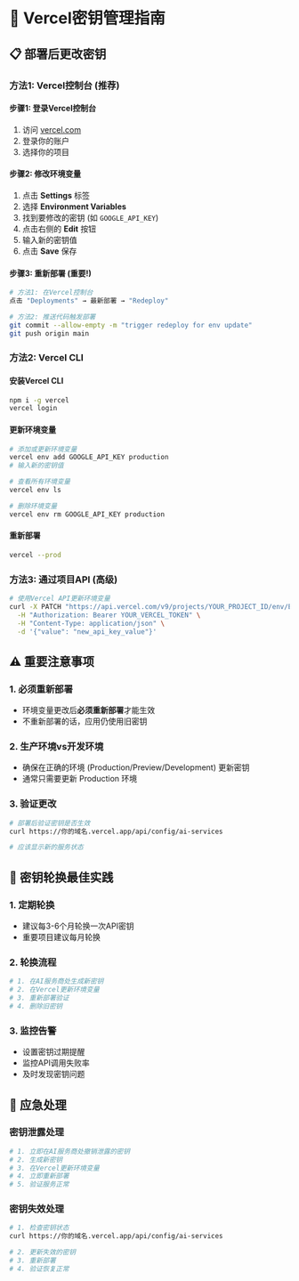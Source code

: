 # 🔑 Vercel密钥管理指南

## 📋 部署后更改密钥

### 方法1: Vercel控制台 (推荐)

#### 步骤1: 登录Vercel控制台
1. 访问 [vercel.com](https://vercel.com)
2. 登录你的账户
3. 选择你的项目

#### 步骤2: 修改环境变量
1. 点击 **Settings** 标签
2. 选择 **Environment Variables**
3. 找到要修改的密钥 (如 `GOOGLE_API_KEY`)
4. 点击右侧的 **Edit** 按钮
5. 输入新的密钥值
6. 点击 **Save** 保存

#### 步骤3: 重新部署 (重要!)
```bash
# 方法1: 在Vercel控制台
点击 "Deployments" → 最新部署 → "Redeploy"

# 方法2: 推送代码触发部署
git commit --allow-empty -m "trigger redeploy for env update"
git push origin main
```

### 方法2: Vercel CLI

#### 安装Vercel CLI
```bash
npm i -g vercel
vercel login
```

#### 更新环境变量
```bash
# 添加或更新环境变量
vercel env add GOOGLE_API_KEY production
# 输入新的密钥值

# 查看所有环境变量
vercel env ls

# 删除环境变量
vercel env rm GOOGLE_API_KEY production
```

#### 重新部署
```bash
vercel --prod
```

### 方法3: 通过项目API (高级)

```bash
# 使用Vercel API更新环境变量
curl -X PATCH "https://api.vercel.com/v9/projects/YOUR_PROJECT_ID/env/ENV_VAR_ID" \
  -H "Authorization: Bearer YOUR_VERCEL_TOKEN" \
  -H "Content-Type: application/json" \
  -d '{"value": "new_api_key_value"}'
```

## ⚠️ 重要注意事项

### 1. 必须重新部署
- 环境变量更改后**必须重新部署**才能生效
- 不重新部署的话，应用仍使用旧密钥

### 2. 生产环境vs开发环境
- 确保在正确的环境 (Production/Preview/Development) 更新密钥
- 通常只需要更新 Production 环境

### 3. 验证更改
```bash
# 部署后验证密钥是否生效
curl https://你的域名.vercel.app/api/config/ai-services

# 应该显示新的服务状态
```

## 🔄 密钥轮换最佳实践

### 1. 定期轮换
- 建议每3-6个月轮换一次API密钥
- 重要项目建议每月轮换

### 2. 轮换流程
```bash
# 1. 在AI服务商处生成新密钥
# 2. 在Vercel更新环境变量
# 3. 重新部署验证
# 4. 删除旧密钥
```

### 3. 监控告警
- 设置密钥过期提醒
- 监控API调用失败率
- 及时发现密钥问题

## 🚨 应急处理

### 密钥泄露处理
```bash
# 1. 立即在AI服务商处撤销泄露的密钥
# 2. 生成新密钥
# 3. 在Vercel更新环境变量
# 4. 立即重新部署
# 5. 验证服务正常
```

### 密钥失效处理
```bash
# 1. 检查密钥状态
curl https://你的域名.vercel.app/api/config/ai-services

# 2. 更新失效的密钥
# 3. 重新部署
# 4. 验证恢复正常
```